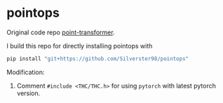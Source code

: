 # pointops

Original code repo [point-transformer](https://github.com/POSTECH-CVLab/point-transformer).

I build this repo for directly installing pointops with 

```bash
pip install "git+https://github.com/Silverster98/pointops"
```

Modification:

1. Comment `#include <THC/THC.h>` for using `pytorch` with latest pytorch version.
